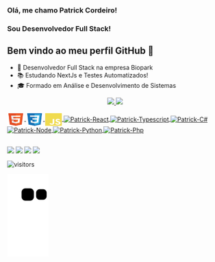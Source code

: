 ### Olá, me chamo Patrick Cordeiro!
### Sou Desenvolvedor Full Stack!
## Bem vindo ao meu perfil GitHub 👋
- 🔭 Desenvolvedor Full Stack na empresa Biopark
- 📚 Estudando NextJs e Testes Automatizados!
- 🎓 Formado em Análise e Desenvolvimento de Sistemas
<div align="center">
  <a href="https://github.com/patrickcordeiro">
  <img height="180em" src="https://github-readme-stats.vercel.app/api?username=patrickcordeiro&show_icons=true&theme=dark&include_all_commits=true&count_private=true"/>
  <img height="180em" src="https://github-readme-stats.vercel.app/api/top-langs/?username=patrickcordeiro&layout=compact&langs_count=7&theme=dark"/>
</div>
<div style="display: inline_block"><br>
   <img align="center" alt="Patrick-HTML" height="30" width="40" src="https://raw.githubusercontent.com/devicons/devicon/master/icons/html5/html5-original.svg">
   <img align="center" alt="Patrick-CSS" height="30" width="40" src="https://raw.githubusercontent.com/devicons/devicon/master/icons/css3/css3-original.svg">
  <img align="center" alt="Patrick-Js" height="30" width="40" src="https://raw.githubusercontent.com/devicons/devicon/master/icons/javascript/javascript-plain.svg">
  <img align="center" alt="Patrick-React" height="30" width="40" src="https://cdn.jsdelivr.net/gh/devicons/devicon/icons/react/react-original.svg" />        
  <img align="center" alt="Patrick-Typescript" height="30" width="40" src="https://cdn.jsdelivr.net/gh/devicons/devicon/icons/typescript/typescript-original.svg" />
  <img align="center" alt="Patrick-C#" height="30" width="40" src="https://cdn.jsdelivr.net/gh/devicons/devicon/icons/csharp/csharp-original.svg" />
  <img align="center" alt="Patrick-Node" height="30" width="40"  
src="https://cdn.jsdelivr.net/gh/devicons/devicon/icons/nodejs/nodejs-original.svg" />
  <img align="center" alt="Patrick-Python" height="30" width="40" src="https://cdn.jsdelivr.net/gh/devicons/devicon/icons/python/python-original.svg" />
  <img align="center" alt="Patrick-Php" height="30" width="40" src="https://cdn.jsdelivr.net/gh/devicons/devicon/icons/php/php-original.svg" />
          

  
</div>

##

<div>
 

<a href = "patrick.cordeiro30@gmail.com"><img src="https://img.shields.io/badge/Gmail-D14836?style=for-the-badge&logo=gmail&logoColor=white" target="_blank"></a>
<a href="https://www.linkedin.com/in/patrick-cordeiro-a08a55141/" target="_blank"><img src="https://img.shields.io/badge/-LinkedIn-%230077B5?style=for-the-badge&logo=linkedin&logoColor=white" target="_blank"></a>
<a href="https://www.instagram.com/patrickpalhano_dev/" target="_blank"><img src="https://img.shields.io/badge/-Instagram-%23E4405F?style=for-the-badge&logo=instagram&logoColor=white" target="_blank"></a>
<a href="https://patrickcordeiro-dev.vercel.app/" target="_blank"><img src="https://img.shields.io/badge/-Portifolio-blue?style=for-the-badge" target="_blank"></a>
  
  ![visitors](https://visitor-badge.laobi.icu/badge?page_id=patrickcordeiro.patrickcordeiro)
  
  
   ![Snake animation](https://github.com/patrickcordeiro/patrickcordeiro/blob/output/github-contribution-grid-snake.svg)
  
</div>
